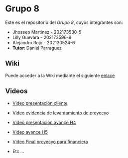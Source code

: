 # Grupo 8

Este es el repositorio del *Grupo 8*, cuyos integrantes son:

* Jhossep Martinez - 202173530-5
* Lilly Guevara - 202173596-8
* Alejandro Rojo - 202130524-6
* **Tutor**: Daniel Parraguez

## Wiki

Puede acceder a la Wiki mediante el siguiente [enlace](https://gitlab.inf.utfsm.cl/daniel.parraguez/inf236-2023-2-grupo-8/-/wikis/home)

## Videos

* [Video presentación cliente](https://usmcl-my.sharepoint.com/:v:/g/personal/alejandro_rojo_usm_cl/EaXwqME_DAZHm6iI2hcxrToBz-5YtNhZOQ_MwbwKzHr0Kw?nav=eyJyZWZlcnJhbEluZm8iOnsicmVmZXJyYWxBcHAiOiJPbmVEcml2ZUZvckJ1c2luZXNzIiwicmVmZXJyYWxBcHBQbGF0Zm9ybSI6IldlYiIsInJlZmVycmFsTW9kZSI6InZpZXciLCJyZWZlcnJhbFZpZXciOiJNeUZpbGVzTGlua0RpcmVjdCJ9fQ&e=1UqayH) 

* [Video evidencia de levantamiento de proyecyo](https://usmcl-my.sharepoint.com/:v:/g/personal/alejandro_rojo_usm_cl/EdWkXM-Tt-9EnSkqGrrWKN0B3ZMfXZM6HyN4smJu8XvReQ?e=9cPukk&nav=eyJyZWZlcnJhbEluZm8iOnsicmVmZXJyYWxBcHAiOiJTdHJlYW1XZWJBcHAiLCJyZWZlcnJhbFZpZXciOiJTaGFyZURpYWxvZyIsInJlZmVycmFsQXBwUGxhdGZvcm0iOiJXZWIiLCJyZWZlcnJhbE1vZGUiOiJ2aWV3In19)

* [Video presentación avance H4](https://usmcl-my.sharepoint.com/:v:/g/personal/alejandro_rojo_usm_cl/EblzaX-SImhDha8T98xJa3cBbfmbAj54hfHqbwKAhdcofA?nav=eyJyZWZlcnJhbEluZm8iOnsicmVmZXJyYWxBcHAiOiJTdHJlYW1XZWJBcHAiLCJyZWZlcnJhbFZpZXciOiJTaGFyZURpYWxvZyIsInJlZmVycmFsQXBwUGxhdGZvcm0iOiJXZWIiLCJyZWZlcnJhbE1vZGUiOiJ2aWV3In19&e=Udm9sp)

* [Video avance H5](https://usmcl-my.sharepoint.com/:v:/g/personal/alejandro_rojo_usm_cl/ERt-49SeETNOv8WgKYOmhBMBKhKk_eN1neBrPqory-wnVg?nav=eyJyZWZlcnJhbEluZm8iOnsicmVmZXJyYWxBcHAiOiJPbmVEcml2ZUZvckJ1c2luZXNzIiwicmVmZXJyYWxBcHBQbGF0Zm9ybSI6IldlYiIsInJlZmVycmFsTW9kZSI6InZpZXciLCJyZWZlcnJhbFZpZXciOiJNeUZpbGVzTGlua0RpcmVjdCJ9fQ&e=5z0T1W)


* [Video Final proyecyo para financiera](https://usmcl-my.sharepoint.com/:v:/g/personal/alejandro_rojo_usm_cl/EfFF-kojMXNFrdyHLt4d3ZoBioMCZ9_GBpMvJ-esJRBtcg?nav=eyJyZWZlcnJhbEluZm8iOnsicmVmZXJyYWxBcHAiOiJPbmVEcml2ZUZvckJ1c2luZXNzIiwicmVmZXJyYWxBcHBQbGF0Zm9ybSI6IldlYiIsInJlZmVycmFsTW9kZSI6InZpZXciLCJyZWZlcnJhbFZpZXciOiJNeUZpbGVzTGlua0RpcmVjdCJ9fQ&e=J6uVwe)

* Etc ...
